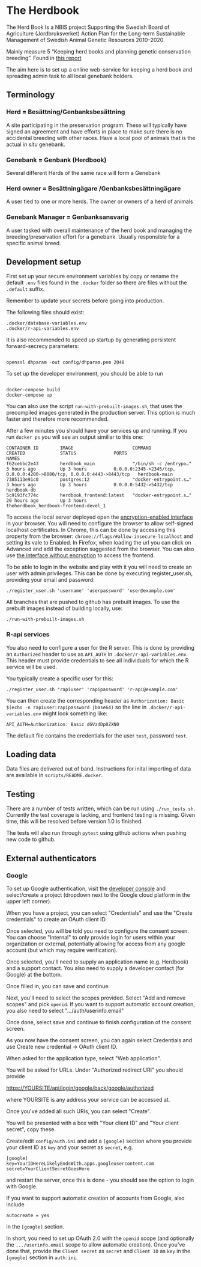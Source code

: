# The Herdbook

The Herd Book Is a NBIS project Supporting the Swedish Board of Agriculture (Jordbruksverket) Action Plan for the Long-term
Sustainable Management of Swedish Animal Genetic Resources 2010–2020.

Mainly measure 5 “Keeping herd books and planning genetic conservation breeding”. Found in [this report](https://www2.jordbruksverket.se/webdav/files/SJV/trycksaker/Pdf_rapporter/ra09_15kort.pdf)

The aim here is to set up a online web-service for keeping a herd
book and spreading admin task to all local genebank holders.

## Terminology

### Herd = Besättning/Genbanksbesättning

A site participating in the preservation program. These will typically
have signed an agreement and have efforts in place to make sure there
is no accidental breeding with other races. Have a local pool of animals that is the actual
_in situ_ genebank.

### Genebank = Genbank (Herdbook)

Several different Herds of the same race will form a Genebank

### Herd owner = Besättningägare /Genbanksbesättningägare

A user tied to one or more herds. The owner or owners of a herd of animals

### Genebank Manager = Genbanksansvarig

A user tasked with overall maintenance of the herd book and managing the
breeding/preservation effort for a genebank. Usually responsible for a specific animal breed.

## Development setup

First set up your secure environment variables by
copy or rename the default `.env` files found in the `.docker` folder so there are files without the
`.default` suffix.

Remember to update your secrets before going into production.

The following files should exist:

```console
.docker/database-variables.env
.docker/r-api-variables.env
```

It is also recommended to speed up startup by generating persistent forward-secrecy
parameters:

```console

openssl dhparam -out config/dhparam.pem 2048

```

To set up the developer environment, you should be able to run

```console

docker-compose build
docker-compose up
```


You can also use the script `run-with-prebuilt-images.sh`, that uses the precompiled images generated
in the production server. This option is much faster and therefore more recommended.

After a few minutes you should have your services up and running. If you run `docker ps` you will see an output similiar to this one:

```console
CONTAINER ID        IMAGE                      COMMAND                  CREATED             STATUS              PORTS                                                                    NAMES
f62cebbc2e43        herdbook_main              "/bin/sh -c /entrypo…"   3 hours ago         Up 3 hours          0.0.0.0:2345->2345/tcp, 0.0.0.0:4200->8080/tcp, 0.0.0.0:4443->8443/tcp   herdbook-main
7385113e91c0        postgres:12                "docker-entrypoint.s…"   3 hours ago         Up 3 hours          0.0.0.0:5432->5432/tcp                                                   herdbook-db
5c9193fc774c        herdbook_frontend:latest   "docker-entrypoint.s…"   20 hours ago        Up 3 hours                                                                                   theherdbook_herdbook-frontend-devel_1

```

To access the local server deployed open the [encryption-enabled interface](https://localhost:8443) in your browser. You will need to
configure the browser to allow self-signed localhost certificates. In Chrome, this can be done by accessing
this property from the browser: `chrome://flags/#allow-insecure-localhost` and setting its vale to Enabled.
In Firefox, when loading the url you can click on Advanced and add the exception suggested from the browser.
You can also use [the interface without encryption](http://localhost:8080) to access the frontend.

To be able to login in the website and play with it you will need to create an user with admin privileges. This can be done by executing register_user.sh, providing your email and password:

```console
./register_user.sh 'username' 'userpassword' 'user@example.com'
```

All branches that are pushed to github has prebuilt images. To use the prebuilt images instead of building locally, use:

```console
./run-with-prebuilt-images.sh
```

### R-api services

You also need to configure a user for the R server. This is done by providing an `Authorized` header to use as `API_AUTH`
in `.docker/r-api-variables.env`. This header must provide credentials to see all individuals for which the R service
will be used.

You typically create a specific user for this:

```console
./register_user.sh 'rapiuser' 'rapipassword' 'r-api@example.com'
```

You can then create the corresponding header as `Authorization: Basic $(echo -n rapiuser:rapipassword |base64)`
so the line in `.docker/r-api-variables.env` might look something like:

```console
API_AUTH=Authorization: Basic dGVzdDp0ZXN0
```

The default file contains the credentials for the user `test`, password `test`.

## Loading data

Data files are delivered out of band. Instructions for inital importing of data are available in `scripts/README.docker`.

## Testing

There are a number of tests written, which can be run using `./run_tests.sh`.
Currently the test coverage is lacking, and frontend testing is missing. Given
time, this will be resolved before version 1.0 is finished.

The tests will also run through `pytest` using github actions when pushing new
code to github.

## External authenticators

### Google

To set up Google authentication, visit the [developer console](https://console.cloud.google.com/) and select/create a project (dropdown next to the Google cloud platform in the upper left corner).

When you have a project, you can select "Credentials" and use the "Create credentials" to create an OAuth client ID.

Once selected, you will be told you need to configure the consent screen. You can choose "Internal" to only provide login for users within your organization or external, potentially allowing for access from any google account (but which may require verification).

Once selected, you'll need to supply an application name (e.g. Herdbook) and a support contact. You also need to supply a developer contact (for Google) at the bottom.

Once filled in, you can save and continue.

Next, you'll need to select the scopes provided. Select "Add and remove scopes" and pick `openid`.
If you want to support automatic account creation, you also need to select ".../auth/userinfo.email"

Once done, select save and continue to finish configuration of the consent screen.

As you now have the consent screen, you can again select Credentials and use Create new credential -> OAuth client ID.

When asked for the application type, select "Web application".

You will be asked for URLs. Under "Authorized redirect URI" you should provide

[https://YOURSITE/api/login/google/back/google/authorized](https://YOURSITE/api/login/google/back/google/authorized)

where YOURSITE is any address your service can be accessed at.

Once you've added all such URIs, you can select "Create".

You will be presented with a box with "Your client ID" and "Your client secret", copy these.

Create/edit `config/auth.ini` and add a `[google]` section where you provide your client ID as `key` and your secret as `secret`, e.g.

```lang-ini
[google]
key=YourIDHereLikelyEndsWith.apps.googleusercontent.com
secret=YourClientSecretGoesHere
```

and restart the server, once this is done - you should see the option to login with Google.

If you want to support automatic creation of accounts from Google, also include

```lang-ini
autocreate = yes
```

in the `[google]` section.

In short, you need to set up OAuth 2.0 with the `openid` scope (and optionally the `.../userinfo.email` scope to allow automatic creation). Once you've done that, provide the `Client secret` as `secret` and `Client ID` as `key` in the `[google]` section in `auth.ini`.
